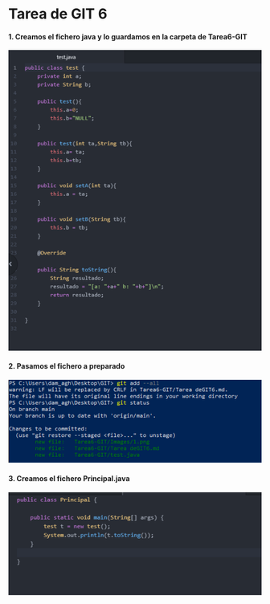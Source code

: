 # Tarea de GIT 6

#### 1. Creamos el fichero java y lo guardamos en la carpeta de Tarea6-GIT

<img src = "Images/1.png">

#### 2. Pasamos el fichero a preparado

<img src = "Images/2.png">

#### 3. Creamos el fichero Principal.java

<img src = "Images/3.png">

